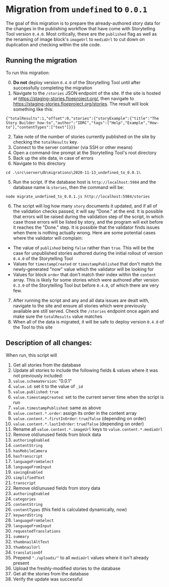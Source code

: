 # Migration from `undefined` to `0.0.1`

The goal of this migration is to prepare the already-authored story data for the changes in the publishing workflow that
have come with Storytelling Tool version `0.4.0`. Most critically, these are the `published` flag as well as the renaming
of image block's `imageUrl` to `mediaUrl` to cut down on duplication and checking within the site code.

## Running the migration

To run this migration:

0. **Do not** deploy version `0.4.0` of the Storytelling Tool until after successfully completing the migration
1. Navigate to the `/stories` JSON endpoint of the site. If the site is hosted at https://staging-stories.floeproject.org/,
then navigate to https://staging-stories.floeproject.org/stories. The result will look something like this:
```
{"totalResults":1,"offset":0,"stories":{"storyExample":{"title":"The Story Builder how-to","author":"IDRC","tags":["Help","Example","How-to"],"contentTypes":["text"]}}}
```
2. Take note of the number of stories currently published on the site by checking the `totalResults` key.
1. Connect to the server container (via SSH or other means)
2. Open a command-line prompt at the Storytelling Tool's root directory
3. Back up the site data, in case of errors
4. Navigate to this directory
```
cd .\src\server\db\migrations\2020-11-13_undefined_to_0.0.1\
```
5. Run the script. If the database host is `http://localhost:5984` and the database name is `stories`, then the command
will be:
```
node migrate_undefined_to_0.0.1.js http://localhost:5984/stories
```
6. The script will log how many `story` documents it updated, and if all of the validation checks passed, it will say
"Done." at the end. It is possible that errors will be raised during the validation step of the script, in which case
those errors will be listed by story, and the program will exit before it reaches the "Done." step. It is possible that
the validator finds issues when there is nothing actually wrong. Here are some potential cases where the validator will
complain:
  - The value of `published` being `false` rather than `true`. This will be the case for unpublished stories authored
  during the initial rollout of version `0.4.0` of the Storytelling Tool
  - Values for `timestampCreated` or `timestampPublished` that don't match the newly-generated "now" value which the
  validator will be looking for
  - Values for block `order` that don't match their index within the `content` array. This is likely for some stories
  which were authored after version `0.3.0` of the Storytelling Tool but before `0.4.0`, of which there are very few.
7. After running the script and any and all data issues are dealt with, navigate to the site and ensure all stories
which were previously available are still served. Check the `/stories` endpoint once again and make sure the
`totalResults` value matches
8. When all of the data is migrated, it will be safe to deploy version `0.4.0` of the Tool to this site

## Description of all changes:

When run, this script will

1. Get all stories from the database
2. Update all stories to include the following fields & values where it
  was not previously included:
  1. `value.schemaVersion`: "0.0.1"
  2. `value.id`: set it to the value of `_id`
  3. `value.published`: `true`
  4. `value.timestampCreated`: set to the current server time when the script is run
  5. `value.timestampPublished`: same as above
  6. `value.content.*.order`: assign its order in the content array
  7. `value.content.*.firstInOrder`: `true`/`false` (depending on order)
  8. `value.content.*.lastInOrder`: `true`/`false` (depending on order)
3. Rename all `value.content.*.imageUrl` keys to `value.content.*.mediaUrl`
4. Remove old/unused fields from block data
  1. `authoringEnabled`
  2. `contentString`
  3. `hasMobileCamera`
  4. `hasTranscript`
  5. `languageFromSelect`
  6. `languageFromInput`
  7. `savingEnabled`
  8. `simplifiedText`
  9. `transcript`
5. Remove old/unused fields from story data
  1. `authoringEnabled`
  2. `categories`
  3. `contentString`
  4. `contentTypes` (this field is calculated dynamically, now)
  5. `keywordString`
  6. `languageFromSelect`
  7. `languageFromInput`
  8. `requestedTranslations`
  9. `summary`
  10. `thumbnailAltText`
  11. `thumbnailUrl`
  12. `translationOf`
6. Prepend `"./uploads/"` to all `mediaUrl` values where it isn't already present
7. Upload the freshly-modified stories to the database
8. Get all the stories from the database
9. Verify the update was successful
